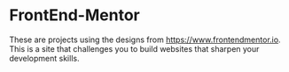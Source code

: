 # FrontEnd-Mentor
These are projects using the designs from https://www.frontendmentor.io. This is a site that challenges you to build websites that sharpen your development skills.
